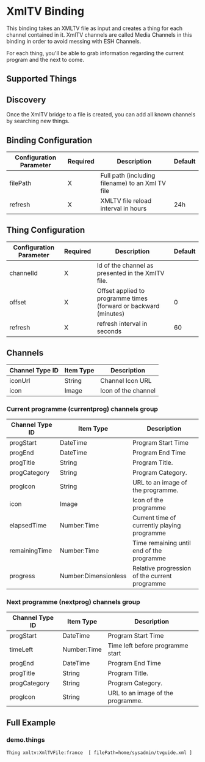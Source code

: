 # XmlTV Binding

This binding takes an XMLTV file as input and creates a thing for each channel contained in it.
XmlTV channels are called Media Channels in this binding in order to avoid messing with ESH Channels.

For each thing, you'll be able to grab information regarding the current program and the next to come.

## Supported Things

## Discovery

Once the XmlTV bridge to a file is created, you can add all known channels by searching new things.

## Binding Configuration

| Configuration Parameter | Required | Description                                         | Default |
|-------------------------|----------|-----------------------------------------------------|---------|
| filePath                | X        | Full path (including filename) to an Xml TV file    |         |
| refresh                 | X        | XMLTV file reload interval in hours                 | 24h     |

## Thing Configuration

| Configuration Parameter | Required | Description                                                       | Default |
|-------------------------|----------|-------------------------------------------------------------------|---------|
| channelId               | X        | Id of the channel as presented in the XmlTV file.                 |         |
| offset                  | X        | Offset applied to programme times (forward or backward (minutes)  | 0       |
| refresh                 | X        | refresh interval in seconds                                       | 60      |

## Channels

| Channel Type ID | Item Type            | Description                         |
|-----------------|----------------------|-------------------------------------|
| iconUrl         | String               | Channel Icon URL                    |
| icon            | Image                | Icon of the channel                 |

### Current programme (currentprog) channels group

| Channel Type ID | Item Type            | Description                                   |
|-----------------|----------------------|-----------------------------------------------|
| progStart       | DateTime             | Program Start Time                            |
| progEnd         | DateTime             | Program End Time                              |
| progTitle       | String               | Program Title.                                |
| progCategory    | String               | Program Category.                             |
| progIcon        | String               | URL to an image of the programme.             |
| icon            | Image                | Icon of the programme                         |
| elapsedTime     | Number:Time          | Current time of currently playing programme   |
| remainingTime   | Number:Time          | Time remaining until end of the programme     |
| progress        | Number:Dimensionless | Relative progression of the current programme |

### Next programme (nextprog) channels group

| Channel Type ID | Item Type            | Description                                   |
|-----------------|----------------------|-----------------------------------------------|
| progStart       | DateTime             | Program Start Time                            |
| timeLeft        | Number:Time          | Time left before programme start              |
| progEnd         | DateTime             | Program End Time                              |
| progTitle       | String               | Program Title.                                |
| progCategory    | String               | Program Category.                             |
| progIcon        | String               | URL to an image of the programme.             |

## Full Example

### demo.things

```
Thing xmltv:XmlTVFile:france  [ filePath=home/sysadmin/tvguide.xml ]
```
